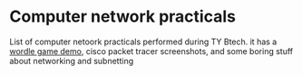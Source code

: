 # Computer network practicals

List of computer netoork practicals performed during TY Btech.
it has a [wordle game demo](https://github.com/adimail/Computer-Networks/tree/main/socket), cisco packet tracer screenshots, and some boring stuff about networking and subnetting
